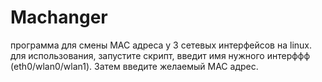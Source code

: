 # Machanger
программа для смены MAC адреса у 3 сетевых интерфейсов  на linux.
для использования, запустите скрипт, введит имя нужного интерффф (eth0/wlan0/wlan1). Затем  введите желаемый  MAC  адрес.
